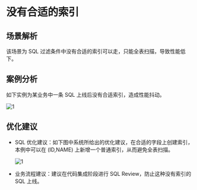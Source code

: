# 没有合适的索引

## 场景解析

该场景为 SQL 过滤条件中没有合适的索引可以走，只能全表扫描，导致性能低下。

## 案例分析

如下实例为某业务中一条 SQL 上线后没有合适索引，造成性能抖动。

![1](https://obbusiness-private.oss-cn-shanghai.aliyuncs.com/doc/img/ocp/410/%E6%97%A0%E5%8F%AF%E7%94%A8%E7%B4%A2%E5%BC%95.png)

## 优化建议

* SQL 优化建议：如下图中系统所给出的优化建议，在合适的字段上创建索引，本例中可以在 (ID,NAME) 上新增一个普通索引，从而避免全表扫描。

    ![1](https://obbusiness-private.oss-cn-shanghai.aliyuncs.com/doc/img/ocp/410/%E4%BC%98%E5%8C%96%E5%BB%BA%E8%AE%AE.png)

* 业务流程建议：建议在代码集成阶段进行 SQL Review，防止这种没有索引的 SQL 上线。
